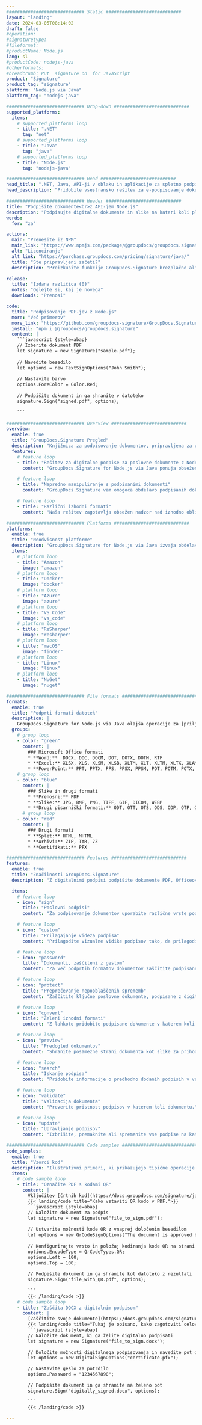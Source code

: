 ```yaml
---
############################# Static ############################
layout: "landing"
date: 2024-03-05T08:14:02
draft: false
#operation: 
#signaturetype: 
#fileformat: 
#productName: Node.js
lang: sl
#productCode: nodejs-java
#otherformats: 
#breadcrumb: Put  signature on  for JavaScript
product: "Signature"
product_tag: "signature"
platform: "Node.js via Java"
platform_tag: "nodejs-java"

############################# Drop-down ############################
supported_platforms:
  items:
    # supported_platforms loop
    - title: ".NET"
      tag: "net"
    # supported_platforms loop
    - title: "Java"
      tag: "java"
    # supported_platforms loop
    - title: "Node.js"
      tag: "nodejs-java"

############################# Head ############################
head_title: ".NET, Java, API-ji v oblaku in aplikacije za spletno podpisovanje dokumentov"
head_description: "Pridobite vsestransko rešitev za e-podpisovanje dokumentov za .NET, Java in aplikacije v oblaku. Spletno podpišite običajne formate dokumentov s preprosto funkcijo povleci in spusti"

############################# Header ############################
title: "Podpišite dokumente<br>z API-jem Node.js"
description: "Podpisujte digitalne dokumente in slike na kateri koli platformi z uporabo naših prilagodljivih API-jev in rešitev, ki temeljijo na aplikacijah, za programerje in končne uporabnike."
words:
  for: "za"

actions:
  main: "Prenesite iz NPM"
  main_link: "https://www.npmjs.com/package/@groupdocs/groupdocs.signature/"
  alt: "Licenciranje"
  alt_link: "https://purchase.groupdocs.com/pricing/signature/java/"
  title: "Ste pripravljeni začeti?"
  description: "Preizkusite funkcije GroupDocs.Signature brezplačno ali zahtevajte licenco"

release:
  title: "Izdana različica {0}"
  notes: "Oglejte si, kaj je novega"
  downloads: "Prenosi"

code:
  title: "Podpisovanje PDF-jev z Node.js"
  more: "Več primerov"
  more_link: "https://github.com/groupdocs-signature/GroupDocs.Signature-for-Node.js-via-Java/"
  install: "npm i @groupdocs/groupdocs.signature"
  content: |
    ```javascript {style=abap}   
    // Izberite dokument PDF
    let signature = new Signature("sample.pdf");
    
    // Navedite besedilo
    let options = new TextSignOptions("John Smith");
    
    // Nastavite barvo
    options.ForeColor = Color.Red;
    
    // Podpišite dokument in ga shranite v datoteko
    signature.Sign("signed.pdf", options);
    
    ```

############################# Overview ############################
overview:
  enable: true
  title: "GroupDocs.Signature Pregled"
  description: "Knjižnica za podpisovanje dokumentov, pripravljena za uporabo v aplikacijah Node.js"
  features:
    # feature loop
    - title: "Rešitev za digitalne podpise za poslovne dokumente z Node.js"
      content: "GroupDocs.Signature for Node.js via Java ponuja obsežen nabor možnosti digitalnega podpisa za dokumente PDF, Office in slike. Na voljo so besedilo, črtne kode, slike, digitalna potrdila in metapodatki. Poenostavljena obdelava dokumentov zagotavlja učinkovitost."

    # feature loop
    - title: "Napredno manipuliranje s podpisanimi dokumenti"
      content: "GroupDocs.Signature vam omogoča obdelavo podpisanih dokumentov. Iskanje in preverjanje podpisov z različnimi kriteriji. Poleg tega izvlecite podrobne informacije o dokumentu ali ustvarite slike za predogled strani."

    # feature loop
    - title: "Različni izhodni formati"
      content: "Naša rešitev zagotavlja obsežen nadzor nad izhodno obliko podpisanih dokumentov. Natančno postavite podpise na katero koli stran in prilagodite njihov videz. Podpisane dokumente shranite v številnih podprtih formatih in jih po želji zaščitite z gesli."

############################# Platforms ############################
platforms:
  enable: true
  title: "Neodvisnost platforme"
  description: "GroupDocs.Signature for Node.js via Java izvaja obdelavo dokumentov z različnimi operacijskimi sistemi"
  items:
    # platform loop
    - title: "Amazon"
      image: "amazon"
    # platform loop
    - title: "Docker"
      image: "docker"
    # platform loop
    - title: "Azure"
      image: "azure"
    # platform loop
    - title: "VS Code"
      image: "vs_code"
    # platform loop
    - title: "ReSharper"
      image: "resharper"
    # platform loop
    - title: "macOS"
      image: "finder"
    # platform loop
    - title: "Linux"
      image: "linux"
    # platform loop
    - title: "NuGet"
      image: "nuget"

############################# File formats ############################
formats:
  enable: true
  title: "Podprti formati datotek"
  description: |
    GroupDocs.Signature for Node.js via Java olajša operacije za [priljubljene formate datotek](https://docs.groupdocs.com/signature/java/supported-document-formats/).
  groups:
    # group loop
    - color: "green"
      content: |
        ### Microsoft Office formati
        * **Word:**  DOCX, DOC, DOCM, DOT, DOTX, DOTM, RTF
        * **Excel:** XLSX, XLS, XLSM, XLSB, XLTM, XLT, XLTM, XLTX, XLAM, SXC, SpreadsheetML
        * **PowerPoint:** PPT, PPTX, PPS, PPSX, PPSM, POT, POTM, POTX, PPTM
    # group loop
    - color: "blue"
      content: |
        ### Slike in drugi formati
        * **Prenosni:** PDF
        * **Slike:** JPG, BMP, PNG, TIFF, GIF, DICOM, WEBP
        * **Drugi pisarniški formati:** ODT, OTT, OTS, ODS, ODP, OTP, ODG
      # group loop
    - color: "red"
      content: |
        ### Drugi formati
        * **Splet:** HTML, MHTML
        * **Arhivi:** ZIP, TAR, 7Z
        * **Certifikati:** PFX

############################# Features ############################
features:
  enable: true
  title: "Značilnosti GroupDocs.Signature"
  description: "Z digitalnimi podpisi podpišite dokumente PDF, Officeove dokumente in slike"

  items:
    # feature loop
    - icon: "sign"
      title: "Poslovni podpisi"
      content: "Za podpisovanje dokumentov uporabite različne vrste podpisov. Natančno postavite digitalne podpise na katero koli stran."

    # feature loop
    - icon: "custom"
      title: "Prilagajanje videza podpisa"
      content: "Prilagodite vizualne vidike podpisov tako, da prilagodite barvo, pisavo, obrobe, vrtenje in drugo, da dosežete želeni rezultat."

    # feature loop
    - icon: "password"
      title: "Dokumenti, zaščiteni z geslom"
      content: "Za več podprtih formatov dokumentov zaščitite podpisane dokumente z geslom za dodatno varnost."

    # feature loop
    - icon: "protect"
      title: "Preprečevanje nepooblaščenih sprememb"
      content: "Zaščitite ključne poslovne dokumente, podpisane z digitalnimi potrdili, pred nepooblaščenimi spremembami."

    # feature loop
    - icon: "convert"
      title: "Želeni izhodni formati"
      content: "Z lahkoto pridobite podpisane dokumente v katerem koli podprtem formatu. Pretvorite dokumente MS Word v format PDF z lahkoto."

    # feature loop
    - icon: "preview"
      title: "Predogled dokumentov"
      content: "Shranite posamezne strani dokumenta kot slike za prihodnje potrebe."

    # feature loop
    - icon: "search"
      title: "Iskanje podpisa"
      content: "Pridobite informacije o predhodno dodanih podpisih v vaših dokumentih."

    # feature loop
    - icon: "validate"
      title: "Validacija dokumenta"
      content: "Preverite pristnost podpisov v katerem koli dokumentu."

    # feature loop
    - icon: "update"
      title: "Upravljanje podpisov"
      content: "Izbrišite, premaknite ali spremenite vse podpise na kateri koli strani dokumenta."

############################# Code samples ############################
code_samples:
  enable: true
  title: "Vzorci kod"
  description: "Ilustrativni primeri, ki prikazujejo tipične operacije GroupDocs.Signature for Node.js via Java"
  items:
    # code sample loop
    - title: "Označite PDF s kodami QR"
      content: |
        Vključitev [črtnih kod](https://docs.groupdocs.com/signature/java/esign-document-with-qr-code-signature/) v določene strani dokumenta PDF lahko poenostavi poslovne procese. V tem razdelku je primer dodajanja kode QR z uporabo GroupDocs.Signature for Node.js via Java.
        {{< landing/code title="Kako vstaviti QR kodo v PDF.">}}
        ```javascript {style=abap}
        // Naložite dokument za podpis
        let signature = new Signature("file_to_sign.pdf");
        
        // Ustvarite možnosti kode QR z vnaprej določenim besedilom
        let options = new QrCodeSignOptions("The document is approved by John Smith");
        
        // Konfigurirajte vrsto in položaj kodiranja kode QR na strani
        options.EncodeType = QrCodeTypes.QR;
        options.Left = 100;
        options.Top = 100;
            
        // Podpišite dokument in ga shranite kot datoteko z rezultati
        signature.Sign("file_with_QR.pdf", options);
        
        ```
        {{< /landing/code >}}
    # code sample loop
    - title: "Zaščita DOCX z digitalnim podpisom"
      content: |
        [Zaščitite svoje dokumente](https://docs.groupdocs.com/signature/java/esign-document-with-digital-signature/) s podpisi na podlagi digitalnih potrdil. Digitalni podpis zaščiti vaše poslovne dokumente pred spreminjanjem vsebine.
        {{< landing/code title="Tukaj je opisano, kako zagotoviti celovitost dokumenta.">}}
        ```javascript {style=abap}   
        // Naložite dokument, ki ga želite digitalno podpisati
        let signature = new Signature("file_to_sign.docx");
        
        // Določite možnosti digitalnega podpisovanja in navedite pot do datoteke potrdila
        let options = new DigitalSignOptions("certificate.pfx");

        // Nastavite geslo za potrdilo
        options.Password = "1234567890";

        // Podpišite dokument in ga shranite na želeno pot
        signature.Sign("digitally_signed.docx", options);

        ```
        {{< /landing/code >}}

---
```


